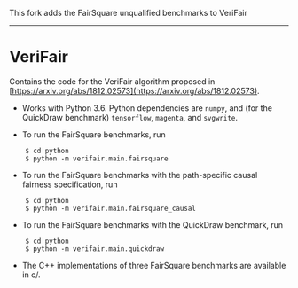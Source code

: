 This fork adds the FairSquare unqualified benchmarks to VeriFair

---

VeriFair
=====

Contains the code for the VeriFair algorithm proposed in [https://arxiv.org/abs/1812.02573](https://arxiv.org/abs/1812.02573).

- Works with Python 3.6. Python dependencies are `numpy`, and (for the QuickDraw benchmark) `tensorflow`, `magenta`, and `svgwrite`.

- To run the FairSquare benchmarks, run
```
    $ cd python
    $ python -m verifair.main.fairsquare
```

- To run the FairSquare benchmarks with the path-specific causal fairness specification, run
```
    $ cd python
    $ python -m verifair.main.fairsquare_causal
```

- To run the FairSquare benchmarks with the QuickDraw benchmark, run
```
    $ cd python
    $ python -m verifair.main.quickdraw
```

- The C++ implementations of three FairSquare benchmarks are available in c/.
